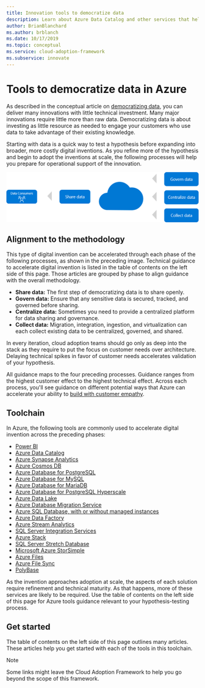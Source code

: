 ```yaml
---
title: Innovation tools to democratize data
description: Learn about Azure Data Catalog and other services that help you quickly test a hypothesis before expanding into broader, more costly digital inventions.
author: BrianBlanchard
ms.author: brblanch
ms.date: 10/17/2019
ms.topic: conceptual
ms.service: cloud-adoption-framework
ms.subservice: innovate
---
```


# Tools to democratize data in Azure

As described in the conceptual article on [democratizing data](../considerations/data.md), you can deliver many innovations with little technical investment. Many major innovations require little more than raw data. Democratizing data is about investing as little resource as needed to engage your customers who use data to take advantage of their existing knowledge.

Starting with data is a quick way to test a hypothesis before expanding into broader, more costly digital inventions. As you refine more of the hypothesis and begin to adopt the inventions at scale, the following processes will help you prepare for operational support of the innovation.

![Cloud Adoption Framework approach to democratizing data](../../_images/innovate/democratize-data.png)

## Alignment to the methodology

This type of digital invention can be accelerated through each phase of the following processes, as shown in the preceding image. Technical guidance to accelerate digital invention is listed in the table of contents on the left side of this page. Those articles are grouped by phase to align guidance with the overall methodology.

- **Share data:** The first step of democratizing data is to share openly.
- **Govern data:** Ensure that any sensitive data is secured, tracked, and governed before sharing.
- **Centralize data:** Sometimes you need to provide a centralized platform for data sharing and governance.
- **Collect data:** Migration, integration, ingestion, and virtualization can each collect existing data to be centralized, governed, and shared.

In every iteration, cloud adoption teams should go only as deep into the stack as they require to put the focus on customer needs over architecture. Delaying technical spikes in favor of customer needs accelerates validation of your hypothesis.

All guidance maps to the four preceding processes. Guidance ranges from the highest customer effect to the highest technical effect. Across each process, you'll see guidance on different potential ways that Azure can accelerate your ability to [build with customer empathy](../considerations/build.md).

## Toolchain

In Azure, the following tools are commonly used to accelerate digital invention across the preceding phases:

- [Power BI](https://docs.microsoft.com/power-bi)
- [Azure Data Catalog](https://docs.microsoft.com/azure/data-catalog)
- [Azure Synapse Analytics](https://docs.microsoft.com/azure/synapse-analytics)
- [Azure Cosmos DB](https://docs.microsoft.com/azure/cosmos-db)
- [Azure Database for PostgreSQL](https://docs.microsoft.com/azure/postgresql)
- [Azure Database for MySQL](https://docs.microsoft.com/azure/mysql)
- [Azure Database for MariaDB](https://docs.microsoft.com/azure/mariadb)
- [Azure Database for PostgreSQL Hyperscale](https://docs.microsoft.com/azure/postgresql/concepts-hyperscale-nodes)
- [Azure Data Lake](https://docs.microsoft.com/azure/storage/blobs/data-lake-storage-introduction)
- [Azure Database Migration Service](https://docs.microsoft.com/azure/dms)
- [Azure SQL Database, with or without managed instances](https://docs.microsoft.com/azure/sql-database)
- [Azure Data Factory](https://docs.microsoft.com/azure/data-factory)
- [Azure Stream Analytics](https://docs.microsoft.com/azure/stream-analytics)
- [SQL Server Integration Services](https://docs.microsoft.com/sql/integration-services)
- [Azure Stack](https://docs.microsoft.com/azure-stack)
- [SQL Server Stretch Database](https://docs.microsoft.com/sql/sql-server/stretch-database)
- [Microsoft Azure StorSimple](https://docs.microsoft.com/azure/storsimple)
- [Azure Files](https://docs.microsoft.com/azure/storage/files)
- [Azure File Sync](https://docs.microsoft.com/azure/storage/files/storage-sync-files-planning)
- [PolyBase](https://docs.microsoft.com/sql/relational-databases/polybase)

As the invention approaches adoption at scale, the aspects of each solution require refinement and technical maturity. As that happens, more of these services are likely to be required. Use the table of contents on the left side of this page for Azure tools guidance relevant to your hypothesis-testing process.

## Get started

The table of contents on the left side of this page outlines many articles. These articles help you get started with each of the tools in this toolchain.

> [!NOTE]
> Some links might leave the Cloud Adoption Framework to help you go beyond the scope of this framework.

